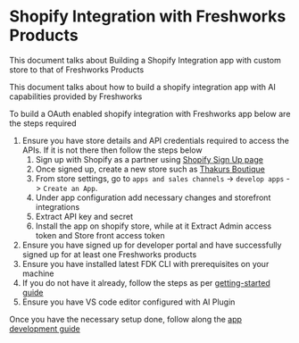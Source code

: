 # Shopify Integration with Freshworks Products

This document talks about Building a Shopify Integration app with custom store to that of Freshworks Products

This document talks about how to build a shopify integration app with AI capabilities provided by Freshworks

To build a OAuth enabled shopify integration with Freshworks app below are the steps required
1. Ensure you have store details and API credentials required to access the APIs. If it is not there then follow the steps below
   1. Sign up with Shopify as a partner using [Shopify Sign Up page](https://partners.shopify.com/signup/developer)
   2. Once signed up, create a new store such as [Thakurs Boutique](https://thakurs-boutique.myshopify.com/)
   3. From store settings, go to `apps and sales channels` -> `develop apps` -> `Create an App`.
   4. Under app configuration add necessary changes and storefront integrations
   5. Extract API key and secret
   6. Install the app on shopify store, while at it Extract Admin access token and Store front access token
2. Ensure you have signed up for developer portal and have successfully signed up for at least one Freshworks products
3. Ensure you have installed latest FDK CLI with prerequisites on your machine
4. If you do not have it already, follow the steps as per [getting-started guide](https://github.com/freshworks-developers/bangalore-workshop/blob/main/step-1/getting_started.md)
5. Ensure you have VS code editor configured with AI Plugin

Once you have the necessary setup done, follow along the [app development guide](APP_DEV_GUIDE.md)